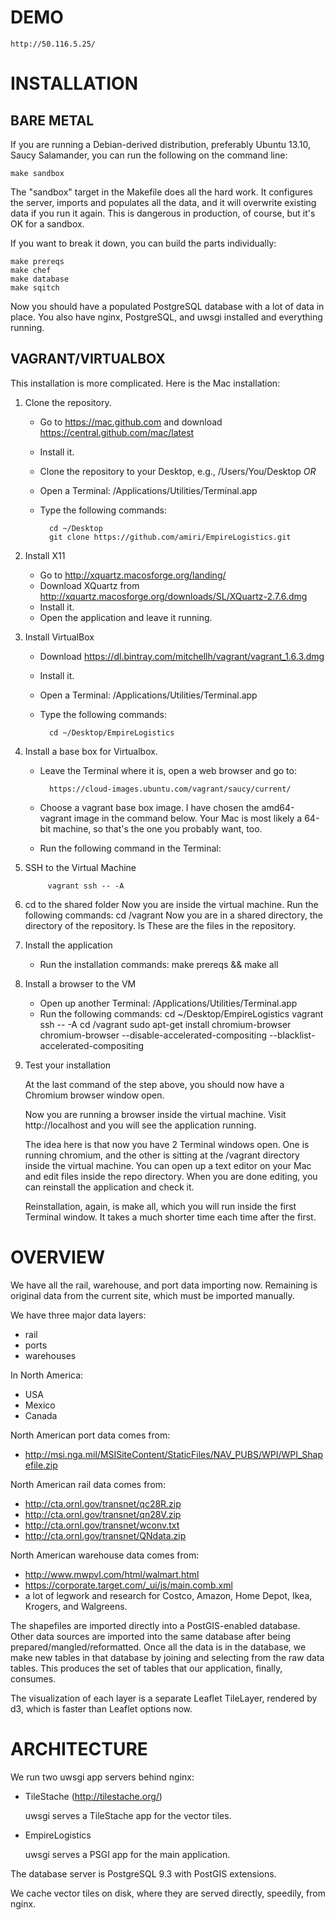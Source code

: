 # DEMO

    http://50.116.5.25/

# INSTALLATION

## BARE METAL

If you are running a Debian-derived distribution, preferably Ubuntu 13.10,
Saucy Salamander, you can run the following on the command line:

    make sandbox

The "sandbox" target in the Makefile does all the hard work. It configures
the server, imports and populates all the data, and it will overwrite
existing data if you run it again. This is dangerous in production, of
course, but it's OK for a sandbox.

If you want to break it down, you can build the parts individually:

    make prereqs
    make chef
    make database
    make sqitch

Now you should have a populated PostgreSQL database with
a lot of data in place. You also have nginx, PostgreSQL, and uwsgi
installed and everything running.

## VAGRANT/VIRTUALBOX

This installation is more complicated. Here is the Mac installation:

1. Clone the repository.
    * Go to https://mac.github.com and download https://central.github.com/mac/latest
    * Install it.
    * Clone the repository to your Desktop, e.g., /Users/You/Desktop
            *OR*
    * Open a Terminal: /Applications/Utilities/Terminal.app
    * Type the following commands:

            cd ~/Desktop
            git clone https://github.com/amiri/EmpireLogistics.git

2. Install X11
    * Go to http://xquartz.macosforge.org/landing/
    * Download XQuartz from http://xquartz.macosforge.org/downloads/SL/XQuartz-2.7.6.dmg
    * Install it.
    * Open the application and leave it running.

3. Install VirtualBox
    * Download https://dl.bintray.com/mitchellh/vagrant/vagrant_1.6.3.dmg
    * Install it.
    * Open a Terminal: /Applications/Utilities/Terminal.app
    * Type the following commands:

            cd ~/Desktop/EmpireLogistics

4. Install a base box for Virtualbox.
    * Leave the Terminal where it is, open a web browser and go to:

            https://cloud-images.ubuntu.com/vagrant/saucy/current/

    * Choose a vagrant base box image. I have chosen the amd64-vagrant image in the command below. Your Mac is most likely a 64-bit machine, so that's the one you probably want, too.
    * Run the following command in the Terminal:

5. SSH to the Virtual Machine

            vagrant ssh -- -A

6. cd to the shared folder
    Now you are inside the virtual machine. Run the following commands:
        cd /vagrant
    Now you are in a shared directory, the directory of the repository.
        ls
    These are the files in the repository.

7. Install the application
    * Run the installation commands:
            make prereqs && make all
8. Install a browser to the VM
    * Open up another Terminal: /Applications/Utilities/Terminal.app
    * Run the following commands:
            cd ~/Desktop/EmpireLogistics
            vagrant ssh -- -A
            cd /vagrant
            sudo apt-get install chromium-browser
            chromium-browser --disable-accelerated-compositing --blacklist-accelerated-compositing
9. Test your installation

    At the last command of the step above, you should now have a Chromium browser window
    open.

    Now you are running a browser inside the virtual machine. Visit
    http://localhost and you will see the application running.
    
    The idea here is that now you have 2 Terminal windows open. One
    is running chromium, and the other is sitting at the /vagrant
    directory inside the virtual machine. You can open up a text
    editor on your Mac and edit files inside the repo directory. When you
    are done editing, you can reinstall the application and check it.

    Reinstallation, again, is make all, which you will run inside the
    first Terminal window. It takes a much shorter time each time after
    the first.

# OVERVIEW

We have all the rail, warehouse, and port data importing now. Remaining
is original data from the current site, which must be imported
manually.

We have three major data layers:

* rail
* ports
* warehouses

In North America:

* USA
* Mexico
* Canada

North American port data comes from:

* http://msi.nga.mil/MSISiteContent/StaticFiles/NAV_PUBS/WPI/WPI_Shapefile.zip

North American rail data comes from:

* http://cta.ornl.gov/transnet/qc28R.zip
* http://cta.ornl.gov/transnet/qn28V.zip
* http://cta.ornl.gov/transnet/wconv.txt
* http://cta.ornl.gov/transnet/QNdata.zip

North American warehouse data comes from:

* http://www.mwpvl.com/html/walmart.html
* https://corporate.target.com/_ui/js/main.comb.xml
* a lot of legwork and research for Costco, Amazon,
Home Depot, Ikea, Krogers, and Walgreens.

The shapefiles are imported directly into a PostGIS-enabled
database. Other data sources are imported into the same database
after being prepared/mangled/reformatted. Once all the data is in
the database, we make new tables in that database by joining and
selecting from the raw data tables. This produces the set of tables
that our application, finally, consumes.

The visualization of each layer is a separate Leaflet TileLayer,
rendered by d3, which is faster than Leaflet options now.

# ARCHITECTURE

We run two uwsgi app servers behind nginx:

* TileStache (http://tilestache.org/)

    uwsgi serves a TileStache app for the vector tiles.

* EmpireLogistics

    uwsgi serves a PSGI app for the main application.

The database server is PostgreSQL 9.3 with PostGIS extensions.

We cache vector tiles on disk, where they are served
directly, speedily, from nginx.

